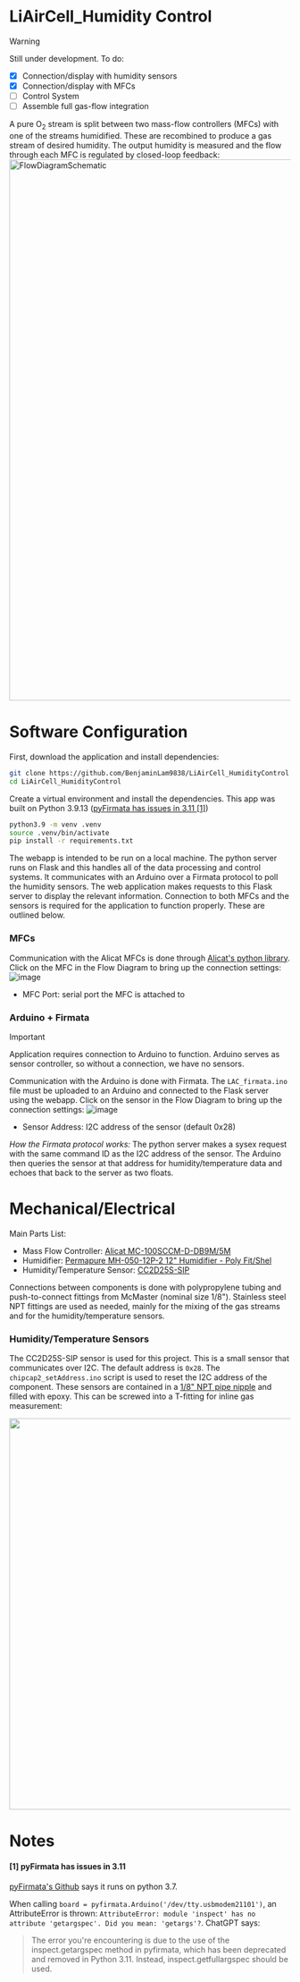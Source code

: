 LiAirCell_Humidity Control
===
> [!WARNING]
> Still under development. To do:
> - [x] Connection/display with humidity sensors
> - [x] Connection/display with MFCs
> - [ ] Control System
> - [ ] Assemble full gas-flow integration


A pure O<sub>2</sub> stream is split between two mass-flow controllers (MFCs) with one of the streams humidified. These are recombined to produce a gas stream of desired humidity.  The output humidity is measured and the flow through each MFC is regulated by closed-loop feedback: 
<img width="968" alt="FlowDiagramSchematic" src="https://github.com/user-attachments/assets/1f5faf27-43f0-4f96-b58d-8f3220fa087e">

Software Configuration
===
First, download the application and install dependencies:
```bash
git clone https://github.com/BenjaminLam9838/LiAirCell_HumidityControl
cd LiAirCell_HumidityControl
```

Create a virtual environment and install the dependencies.  This app was built on Python 3.9.13 ([pyFirmata has issues in 3.11 [1]](#1-pyfirmata-has-issues-in-311))
```bash
python3.9 -m venv .venv
source .venv/bin/activate
pip install -r requirements.txt
```

The webapp is intended to be run on a local machine.  The python server runs on Flask and this handles all of the data processing and control systems.  It communicates with an Arduino over a Firmata protocol to poll the humidity sensors.  The web application makes requests to this Flask server to display the relevant information.
Connection to both MFCs and the sensors is required for the application to function properly.  These are outlined below.

### MFCs
Communication with the Alicat MFCs is done through [Alicat's python library](https://www.alicat.com/using-your-alicat/alicat-python-and-command-prompt-communication/). Click on the MFC in the Flow Diagram to bring up the connection settings:
![image](https://github.com/user-attachments/assets/358e5860-da27-4229-aff6-899b0483c947)

- MFC Port: serial port the MFC is attached to

### Arduino + Firmata
> [!IMPORTANT]
> Application requires connection to Arduino to function. Arduino serves as sensor controller, so without a connection, we have no sensors.

Communication with the Arduino is done with Firmata.  The ```LAC_firmata.ino``` file must be uploaded to an Arduino and connected to the Flask server using the webapp.  Click on the sensor in the Flow Diagram to bring up the connection settings:
![image](https://github.com/user-attachments/assets/c39bb345-d019-4eba-9cba-07edf16e6e1d)

- Sensor Address: I2C address of the sensor (default 0x28)

_How the Firmata protocol works:_
The python server makes a sysex request with the same command ID as the I2C address of the sensor.  The Arduino then queries the sensor at that address for humidity/temperature data and echoes that back to the server as two floats.


Mechanical/Electrical
===
Main Parts List:
- Mass Flow Controller: [Alicat MC-100SCCM-D-DB9M/5M](https://www.alicat.com/gas-products/laminar-dp-mass-flow-meters-and-controllers/)
- Humidifier: [Permapure MH-050-12P-2 12" Humidifier - Poly Fit/Shel](https://www.permapure.com/environmental-scientific/products/gas-humidification/mh-series-humidifiers/)
- Humidity/Temperature Sensor: [CC2D25S-SIP](https://www.digikey.com/en/products/detail/amphenol-advanced-sensors/CC2D25S-SIP/4732678)

Connections between components is done with polypropylene tubing and push-to-connect fittings from McMaster (nominal size 1/8").  Stainless steel NPT fittings are used as needed, mainly for the mixing of the gas streams and for the humidity/temperature sensors.

### Humidity/Temperature Sensors
The CC2D25S-SIP sensor is used for this project. This is a small sensor that communicates over I2C.  The default address is ```0x28```. The ```chipcap2_setAddress.ino``` script is used to reset the I2C address of the component.
These sensors are contained in a [1/8" NPT pipe nipple](https://www.mcmaster.com/4830K111/) and filled with epoxy.  This can be screwed into a T-fitting for inline gas measurement:

<p align="center">
<img src='https://github.com/user-attachments/assets/4dea40d3-c7f1-4583-9557-30a6555dddc7' width=700 align=center>
</p>


Notes
===
#### [1] pyFirmata has issues in 3.11
[pyFirmata's Github](https://github.com/tino/pyFirmata/tree/master) says it runs on python 3.7.

When calling ```board = pyfirmata.Arduino('/dev/tty.usbmodem21101')```, an AttributeError is thrown: ```AttributeError: module 'inspect' has no attribute 'getargspec'. Did you mean: 'getargs'?```.
ChatGPT says:
> The error you're encountering is due to the use of the inspect.getargspec method in pyfirmata, which has been deprecated and removed in Python 3.11. Instead, inspect.getfullargspec should be used.


